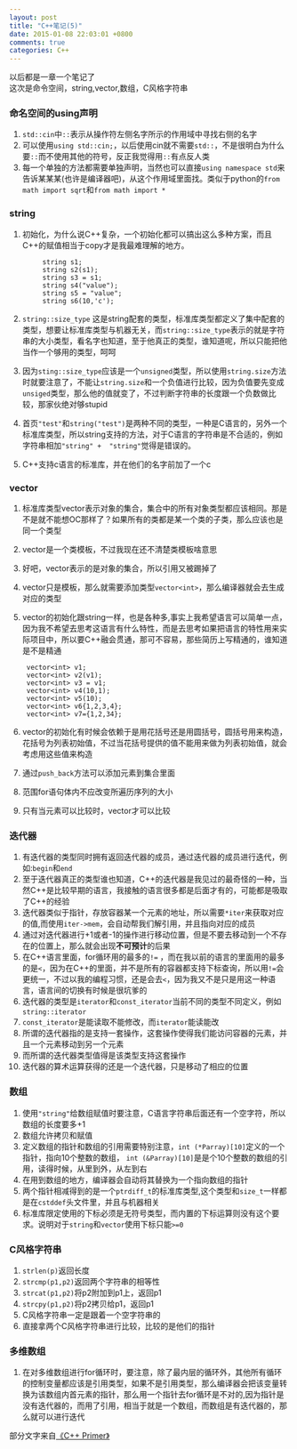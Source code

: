 ```yaml
---
layout: post
title: "C++笔记(5)"
date: 2015-01-08 22:03:01 +0800
comments: true
categories: C++
---
```

以后都是一章一个笔记了    
这次是命令空间，string,vector,数组，C风格字符串
<!-- more-->
### 命名空间的using声明
1. `std::cin`中`::`表示从操作符左侧名字所示的作用域中寻找右侧的名字
2. 可以使用`using std::cin;`，以后使用cin就不需要`std::`，不是很明白为什么要`::`而不使用其他的符号，反正我觉得用`::`有点反人类
3. 每一个单独的方法都需要单独声明，当然也可以直接`using namespace std`来告诉某某某(也许是编译器吧)，从这个作用域里面找。类似于python的`from math import sqrt`和`from math import *`

### string
1. 初始化，为什么说C++复杂，一个初始化都可以搞出这么多种方案，而且C++的赋值相当于copy才是我最难理解的地方。

			string s1;
			string s2(s1);
			string s3 = s1;
			string s4("value");
			string s5 = "value";
			string s6(10,'c');
2. `string::size_type` 这是string配套的类型，标准库类型都定义了集中配套的类型，想要让标准库类型与机器无关，而`string::size_type`表示的就是字符串的大小类型，看名字也知道，至于他真正的类型，谁知道呢，所以只能把他当作一个够用的类型，呵呵
3. 因为`sting::size_type`应该是一个`unsigned`类型，所以使用`string.size`方法时就要注意了，不能让`string.size`和一个负值进行比较，因为负值要先变成`unsiged`类型，那么他的值就变了，不过判断字符串的长度跟一个负数做比较，那家伙绝对够stupid
4. 首页`"test"`和`string("test")`是两种不同的类型，一种是C语言的，另外一个标准库类型，所以string支持的方法，对于C语言的字符串是不合适的，例如字符串相加`"string" +  "string"`觉得是错误的。
5. C++支持c语言的标准库，并在他们的名字前加了一个c

### vector
1. 标准库类型vector表示对象的集合，集合中的所有对象类型都应该相同。那是不是就不能想OC那样了？如果所有的类都是某一个类的子类，那么应该也是同一个类型
2. vector是一个类模板，不过我现在还不清楚类模板啥意思
3. 好吧，vector表示的是对象的集合，所以引用又被踢掉了
4. vector只是模板，那么就需要添加类型`vector<int>`，那么编译器就会去生成对应的类型
5. vector的初始化跟string一样，也是各种多,事实上我希望语言可以简单一点，因为我不希望去思考这语言有什么特性，而是去思考如果把语言的特性用来实际项目中，所以要C++融会贯通，那可不容易，那些简历上写精通的，谁知道是不是精通

		vector<int> v1;
		vector<int> v2(v1);
		vector<int> v3 = v1;
		vector<int> v4(10,1);
		vector<int> v5(10);
		vector<int> v6{1,2,3,4};
		vector<int> v7={1,2,34};

6. vector的初始化有时候会依赖于是用花括号还是用圆括号，圆括号用来构造，花括号为列表初始值，不过当花括号提供的值不能用来做为列表初始值，就会考虑用这些值来构造
7. 通过`push_back`方法可以添加元素到集合里面
8. 范围for语句体内不应改变所遍历序列的大小
9. 只有当元素可以比较时，vector才可以比较

### 迭代器
1. 有迭代器的类型同时拥有返回迭代器的成员，通过迭代器的成员进行迭代，例如:`begin`和`end`
2. 至于迭代器真正的类型谁也知道，C++的迭代器是我见过的最奇怪的一种，当然C++是比较早期的语言，我接触的语言很多都是后面才有的，可能都是吸取了C++的经验
3. 迭代器类似于指针，存放容器某一个元素的地址，所以需要`*iter`来获取对应的值,而使用`iter->mem`，会自动帮我们解引用，并且指向对应的成员
4. 通过对迭代器进行+1或者-1的操作进行移动位置，但是不要去移动到一个不存在的位置上，那么就会出现**不可预计**的后果
5. 在C++语言里面，for循环用的最多的`!=` ，而在我以前的语言的里面用的最多的是`<`，因为在C++的里面，并不是所有的容器都支持下标查询，所以用`!=`会更统一，不过以我的编程习惯，还是会去`<`，因为我又不是只是用这一种语言，语言间的切换有时候是很坑爹的
6. 迭代器的类型是`iterator`和`const_iterator`当前不同的类型不同定义，例如`string::iterator`
7. `const_iterator`是能读取不能修改，而`iterator`能读能改
8. 所谓的迭代器指的是支持一套操作，这套操作使得我们能访问容器的元素，并且一个元素移动到另一个元素
9. 而所谓的迭代器类型值得是该类型支持这套操作
10. 迭代器的算术运算获得的还是一个迭代器，只是移动了相应的位置

### 数组
1. 使用`"string"`给数组赋值时要注意，C语言字符串后面还有一个空字符，所以数组的长度要多+1
2. 数组允许拷贝和赋值
3. 定义数组的指针和数组的引用需要特别注意，`int (*Parray)[10]`定义的一个指针，指向10个整数的数组，	`int (&Parray)[10]`是是个10个整数的数组的引用，读得时候，从里到外，从左到右
4. 在用到数组的地方，编译器会自动将其替换为一个指向数组的指针
5. 两个指针相减得到的是一个`ptrdiff_t`的标准库类型,这个类型和`size_t`一样都是在`cstddef`头文件里，并且与机器相关
6. 标准库限定使用的下标必须是无符号类型，而内置的下标运算则没有这个要求。说明对于`string`和`vector`使用下标只能`>=0`

### C风格字符串
1. `strlen(p)`返回长度
2. `strcmp(p1,p2)`返回两个字符串的相等性
3. `strcat(p1,p2)`将p2附加到p1上，返回p1
4. `strcpy(p1,p2)`将p2拷贝给p1，返回p1
5. C风格字符串一定是跟着一个空字符串的
6. 直接拿两个C风格字符串进行比较，比较的是他们的指针

### 多维数组
1. 在对多维数组进行for循环时，要注意，除了最内层的循环外，其他所有循环的控制变量都应该是引用类型，如果不是引用类型，那么编译器会把该变量转换为该数组内首元素的指针，那么用一个指针去for循环是不对的,因为指针是没有迭代器的，而用了引用，相当于就是一个数组，而数组是有迭代器的，那么就可以进行迭代

部分文字来自[《C++ Primer》](http://www.amazon.cn/gp/product/B00ESUIL0O/ref=as_li_ss_tl?ie=UTF8&camp=536&creative=3132&creativeASIN=B00ESUIL0O&linkCode=as2&tag=robinwu-23)

